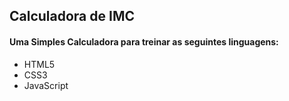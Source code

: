 ## Calculadora de IMC
#### Uma Simples Calculadora para treinar as seguintes linguagens:

* HTML5
* CSS3
* JavaScript
